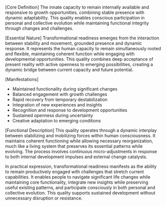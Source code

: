 [Core Definition]
The innate capacity to remain internally available and responsive to growth opportunities, combining stable presence with dynamic adaptability. This quality enables conscious participation in personal and collective evolution while maintaining functional integrity through changes and challenges.

[Essential Nature]
Transformational readiness emerges from the interaction between stability and movement, grounded presence and dynamic response. It represents the human capacity to remain simultaneously rooted and flexible, maintaining coherent function while engaging with developmental opportunities. This quality combines deep acceptance of present reality with active openness to emerging possibilities, creating a dynamic bridge between current capacity and future potential.

[Manifestations]
- Maintained functionality during significant changes
- Balanced engagement with growth challenges
- Rapid recovery from temporary destabilization
- Integration of new experiences and insights
- Recognition and response to development opportunities
- Sustained openness during uncertainty
- Creative adaptation to emerging conditions

[Functional Description]
This quality operates through a dynamic interplay between stabilizing and mobilizing forces within human consciousness. It maintains coherent functioning while allowing necessary reorganization, much like a living system that preserves its essential patterns while evolving. The process involves continuous micro-adjustments in response to both internal development impulses and external change catalysts.

In practical expression, transformational readiness manifests as the ability to remain productively engaged with challenges that stretch current capabilities. It enables people to navigate significant life changes while maintaining core functionality, integrate new insights while preserving useful existing patterns, and participate consciously in both personal and collective evolution. This quality supports sustained development without unnecessary disruption or resistance.